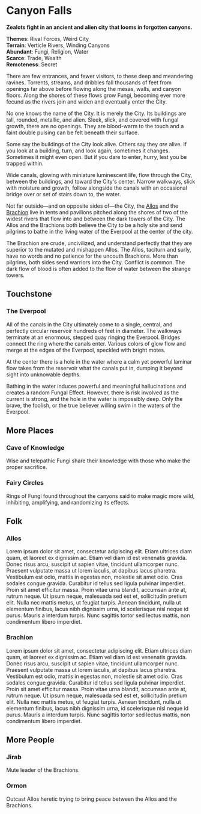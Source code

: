 Canyon Falls
============

**Zealots fight in an ancient and alien city that looms in forgotten canyons.**

**Themes**: Rival Forces, Weird City  
**Terrain**: Verticle Rivers, Winding Canyons  
**Abundant**: Fungi, Religion, Water  
**Scarce**: Trade, Wealth  
**Remoteness**: Secret  

There are few entrances, and fewer visitors, to these deep and meandering ravines. Torrents, streams, and dribbles fall thousands of feet from openings far above before flowing along the mesas, walls, and canyon floors. Along the shores of these flows grow Fungi, becoming ever more fecund as the rivers join and widen and eventually enter the City.

No one knows the name of the City. It is merely the City. Its buildings are tall, rounded, metallic, and alien. Sleek, slick, and covered with fungal growth, there are no openings. They are blood-warm to the touch and a faint double pulsing can be felt beneath their surface.

Some say the buildings of the City look alive. Others say they *are* alive. If you look at a building, turn, and look again, sometimes it changes. Sometimes it might even open. But if you dare to enter, hurry, lest you be trapped within.

Wide canals, glowing with miniature luminescent life, flow through the City, between the buildings, and toward the City's center. Narrow walkways, slick with moisture and growth, follow alongside the canals with an occasional bridge over or set of stairs down to, the water.

Not far outside—and on opposite sides of—the City, the [Allos](../folk/allos.md) and the [Brachion](../folk/brachions.md) live in tents and pavilions pitched along the shores of two of the widest rivers that flow into and between the dark towers of the City. The Allos and the Brachions both believe the City to be a holy site and send pilgrims to bathe in the living water of the Everpool at the center of the city.

The Brachion are crude, uncivilized, and understand perfectly that they are superior to the mutated and mishappen Allos. The Allos, taciturn and surly, have no words and no patience for the uncouth Brachions. More than pilgrims, both sides send warriors into the City. Conflict is common. The dark flow of blood is often added to the flow of water between the strange towers.

## Touchstone

### The Everpool

All of the canals in the City ultimately come to a single, central, and perfectly circular reservoir hundreds of feet in diameter. The walkways terminate at an enormous, stepped quay ringing the Everpool. Bridges connect the ring where the canals enter. Various colors of glow flow and merge at the edges of the Everpool, speckled with bright motes. 

At the center there is a hole in the water where a calm yet powerful laminar flow takes from the reservoir what the canals put in, dumping it beyond sight into unknowable depths.

Bathing in the water induces powerful and meaningful hallucinations and creates a random Fungal Effect. However, there is risk involved as the current is strong, and the hole in the water is impossibly deep. Only the brave, the foolish, or the true believer willing swim in the waters of the Everpool.

## More Places

### Cave of Knowledge

Wise and telepathic Fungi share their knowledge with those who make the proper sacrifice.

### Fairy Circles

Rings of Fungi found throughout the canyons said to make magic more wild, inhibiting, amplifying, and randomizing its effects.

## Folk

### Allos

Lorem ipsum dolor sit amet, consectetur adipiscing elit. Etiam ultrices diam quam, et laoreet ex dignissim ac. Etiam vel diam id est venenatis gravida. Donec risus arcu, suscipit ut sapien vitae, tincidunt ullamcorper nunc. Praesent vulputate massa ut lorem iaculis, at dapibus lacus pharetra. Vestibulum est odio, mattis in egestas non, molestie sit amet odio. Cras sodales congue gravida. Curabitur id tellus sed ligula pulvinar imperdiet. Proin sit amet efficitur massa. Proin vitae urna blandit, accumsan ante at, rutrum neque. Ut ipsum neque, malesuada sed est et, sollicitudin pretium elit. Nulla nec mattis metus, ut feugiat turpis. Aenean tincidunt, nulla ut elementum finibus, lacus nibh dignissim urna, id scelerisque nisl neque id purus. Mauris a interdum turpis. Nunc sagittis tortor sed lectus mattis, non condimentum libero imperdiet.

### Brachion

Lorem ipsum dolor sit amet, consectetur adipiscing elit. Etiam ultrices diam quam, et laoreet ex dignissim ac. Etiam vel diam id est venenatis gravida. Donec risus arcu, suscipit ut sapien vitae, tincidunt ullamcorper nunc. Praesent vulputate massa ut lorem iaculis, at dapibus lacus pharetra. Vestibulum est odio, mattis in egestas non, molestie sit amet odio. Cras sodales congue gravida. Curabitur id tellus sed ligula pulvinar imperdiet. Proin sit amet efficitur massa. Proin vitae urna blandit, accumsan ante at, rutrum neque. Ut ipsum neque, malesuada sed est et, sollicitudin pretium elit. Nulla nec mattis metus, ut feugiat turpis. Aenean tincidunt, nulla ut elementum finibus, lacus nibh dignissim urna, id scelerisque nisl neque id purus. Mauris a interdum turpis. Nunc sagittis tortor sed lectus mattis, non condimentum libero imperdiet.

## More People

### Jirab

Mute leader of the Brachions.

### Ormon

Outcast Allos heretic trying to bring peace between the Allos and the Brachions.
